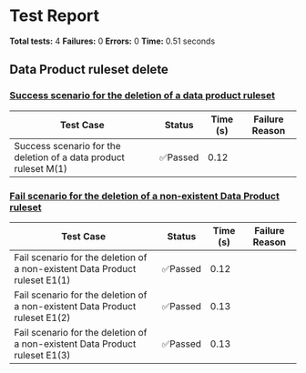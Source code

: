 # Test Report

**Total tests:** 4
**Failures:** 0
**Errors:** 0
**Time:** 0.51 seconds

## Data Product ruleset delete


### [Success scenario for the deletion of a data product ruleset](https://github.com/BrobridgeOrg/gravity-cli-tests/tree/main/data_product_delete_ruleset_test/data_product_delete_ruleset_test.feature#L9)

| Test Case | Status | Time (s) | Failure Reason |
|-----------|--------|----------|----------------|
| Success scenario for the deletion of a data product ruleset M(1)  | ✅Passed | 0.12 |  |

### [Fail scenario for the deletion of a non-existent Data Product ruleset](https://github.com/BrobridgeOrg/gravity-cli-tests/tree/main/data_product_delete_ruleset_test/data_product_delete_ruleset_test.feature#L21)

| Test Case | Status | Time (s) | Failure Reason |
|-----------|--------|----------|----------------|
| Fail scenario for the deletion of a non-existent Data Product ruleset E1(1)  | ✅Passed | 0.12 |  |
| Fail scenario for the deletion of a non-existent Data Product ruleset E1(2)  | ✅Passed | 0.13 |  |
| Fail scenario for the deletion of a non-existent Data Product ruleset E1(3)  | ✅Passed | 0.13 |  |


